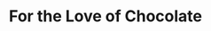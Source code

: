 ---
title: "For the Love of Chocolate"
url: /richmond-city/for-the-love-of-chocolate/
shop: confectionery
---